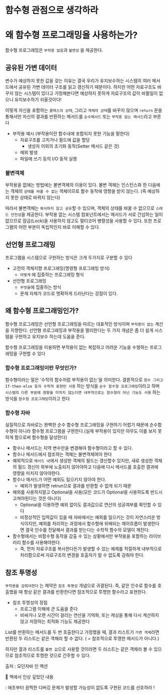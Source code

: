 # 함수형 관점으로 생각하라

# 왜 함수형 프로그래밍을 사용하는가?

함수형 프로그래밍은 `부작용 없음`과 `불변성` 을 제공한다. 

## 공유된 가변 데이터

변수가 예상하지 못한 값을 갖는 이유는 결국 우리가 유지보수하는 시스템의 여러 메서드에서 공유된 가변 데이터 구조를 읽고 갱신하기 때문이다. 
하지만 어떤 자료구조도 바꾸지 않는 시스템이 있다고 가정해본다면 예상하지 못하게 자료구조의 값이 바뀔일이 없으니 유지보수하기 쉬울것이다!

이렇게 자신을 포함하는 `클래스의 상태`, 그리고 `객체의 상태`를 바꾸지 않으며 `return` 문을 통해서만 자신의 결과를 반환하는 메서드를 `순수메서드` 또는 `부작용 없는 메서드`라고 부른다

- 부작용 예시 (부작용이란 함수내에 포함되지 못한 기능을 말한다)
    - 자료구조를 고치거나 필드에 값을 할당
        - 생성자 이외의 초기화 동작(Setter 메서드 같은 것)
    - 예외 발생
    - 파일에 쓰기 등의 I/O 동작 실행

### 불변객체

부작용을 없애는 방법에는 불변객체의 이용이 있다.
불변 객체는 인스턴스화 한 다음에는 객체의 `상태를 바꿀 수 없는` 객체이므로 함수 동작에 영향을 받지 않는다. 
(즉 예상하지 못한 상태로 바뀌지 않는다)

따라서 불변객체는 `복사하지 않고 공유`할 수 있으며, 객체의 상태를 바꿀 수 없으므로 `스레드 안전성`을 제공한다.
부작용 없는 시스템 컴포넌트에서는 메서드가 서로 간섭하는 일이 없으므로 잠금(Lock)을 사용하지 않고도 멀티코어 병렬성을 사용할 수 있다. 또한 프로그램의 어떤 부분이 독립적인지 바로 이해할 수 있다. 

## 선언형 프로그래밍

프로그램을 시스템으로 구현하는 방식은 크게 두가지로 구분할 수 있다

- 고전의 객체지향 프로그래밍(명령형 프로그래밍 방식)
    - `어떻게` 에 집중하는 프로그래밍 형식
- 선언형 프로그래밍
    - `무엇을`에 집중하는 방식
    - 문제 자체가 코드로 명확하게 드러난다는 강점이 있다.

## 왜 함수형 프로그래밍인가?

함수형 프로그래밍은 선언형 프로그래밍을 따르는 대표적인 방식이며 `부작용이 없는` 계산을 지향한다. 
선언형 프로그래밍과 부작용을 멀리한다는 두 가지 개념은 좀 더 쉽게 시스템을 구현하고 유지보수 하는데 도움을 준다. 

함수형 프로그래밍을 이용하면 부작용이 없는 복잡하고 어려운 기능을 수행하는 프로그래밍을 구현할 수 있다

### 함수형 프로그래밍이란 무엇인가?

함수형이라는 말은 ‘수학의 함수처럼 부작용이 없는’을 의미한다. 
결론적으로 `함수 그리고 If-then-else 등의 수학적 표현만 사용` 하는 방식을 `순수 함수형 프로그래밍`이라고 하며 `시스템의 다른 부분에 영향을 미치지 않는다면 내부적으로는 함수형이 아닌 기능도 사용` 하는 방식을 `함수형 프로그래밍`이라고 한다

### 함수형 자바

실질적으로 자바로는 완벽한 순수 함수형 프로그래밍을 구현하기 어렵기 때문에 순수함수형이 아니라 함수형 프로그램을 구현한다.(실제 부작용이 있지만 아무도 이를 보지 못하게 함으로써 함수형을 달성한다)

- 함수나 메서드는 지역 변수만을 변경해야 함수형이라고 할 수 있다.
- 함수나 메서드에서 참조하는 객체는 불변객체여야 한다
- 예외적으로 `메서드 내`에서 생성한 객체의 필드는 갱신할수 있지만, 새로 생성한 객체의 필드 갱신이 외부에 노출되지 않아야하고 다음에 다시 메서드를 호출한 결과에 영향을 미치지 않아야한다.
- 함수나 메서드가 어떤 예외도 일으키지 않아야 한다.
    - 예외가 발생하면 retrun으로 결과를 반환할 수 없게 되기 때문
- 예외를 사용하지말고 Optional을 사용(모든 코드가 Optional을 사용하도록 반드시 고쳐야된다는 것은 아니다)
    - Optional을 이용하면 예외 없이도 결과값으로 연산의 성공여부를 확인할 수 있다
    - 비정상적인 입력값이 있을 때 자바에서는 예외를 일으키는 것이 자연스러운 방식이지만, 예외를 처리하는 과정에서 함수형에 위배되는 제어흐름이 발생한다면 결국 인수를 전달해서 결과를 받는다는 수학적 함수의 모델이 깨진다.
- 함수형에서는 비함수형 동작을 감출 수 있는 상황에서만 부작용을 포함하는 라이브러리 함수를 사용해야한다.
    - 즉, 먼저 자료구조를 복사한다든가 발생할 수 있는 예제를 적절하게 내부적으로 처리함으로써 자료구조의 변경을 호출자가 알 수 없도록 감춰야 한다.

## 참조 투명성

`부작용을 감춰야한다` 는 제약은 `참조 투명성` 개념으로 귀결된다. 즉, 같은 인수로 함수를 호출했을 때 항상 같은 결과를 반환한다면 참조적으로 투명한 함수라고 표현한다. 

- 참조 투명성의 장점
    - 프로그램 이해에 큰 도움을 준다
    - 비싸거나 오랜 시간이 걸리는 연산을 기억화, 또는 캐싱을 통해 다시 계산하지 않고 저장하는 최적화 기능도 제공한다

List를 반환하는 메서드를 두 번 호출한다고 가정했을 때, 결과 리스트가 `가변 객체`라면 반환된 두 리스트는 같은 객체라 할 수 없다. ( = 참조적으로 투명한 메서드가 아니다.)

하지만 결과 리스트를 `불변 값`으로 사용할 것이라면 두 리스트는 같은 객체라 볼 수 있으므로 참조적으로 투명한 것으로 간주할 수 있다. 

출처 : 모던자바 인 액션 

<aside>
🐬  책에서 인상 깊었던 내용

: 애초부터 끔찍한 디버깅 문제가 발생할 가능성이 없도록 구현된 코드를 선호하라 !
</aside>
